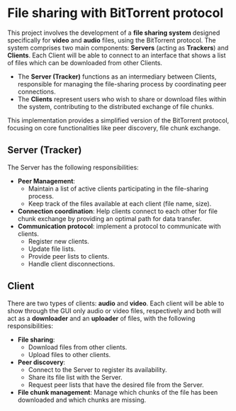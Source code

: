 # File sharing with BitTorrent protocol

This project involves the development of a **file sharing system** designed specifically for **video** and **audio** files, using the BitTorrent protocol. The system comprises two main components: **Servers** (acting as **Trackers**) and **Clients**. Each Client will be able to connect to an interface that shows a list of files which can be downloaded from other Clients.

- The **Server (Tracker)** functions as an intermediary between Clients, responsible for managing the file-sharing process by coordinating peer connections.
- The **Clients** represent users who wish to share or download files within the system, contributing to the distributed exchange of file chunks.

This implementation provides a simplified version of the BitTorrent protocol, focusing on core functionalities like peer discovery, file chunk exchange.

## Server (Tracker)

The Server has the following responsibilities:
- **Peer Management**: 
  - Maintain a list of active clients participating in the file-sharing process.
  - Keep track of the files available at each client (file name, size).
- **Connection coordination**: Help clients connect to each other for file chunk exchange by providing an optimal path for data transfer.
- **Communication protocol**: implement a protocol to communicate with clients.
  - Register new clients.
  - Update file lists.
  - Provide peer lists to clients.
  - Handle client disconnections.

## Client

There are two types of clients: **audio** and **video**. Each client will be able to show through the GUI only audio or video files, respectively and both will act as a **downloader** and an **uploader** of files, with the following responsibilities:
- **File sharing**: 
  - Download files from other clients.
  - Upload files to other clients.
- **Peer discovery**:
  - Connect to the Server to register its availability.
  - Share its file list with the Server.
  - Request peer lists that have the desired file from the Server.
- **File chunk management**: Manage which chunks of the file has been downloaded and which chunks are missing.